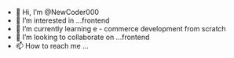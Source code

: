 - 👋 Hi, I’m @NewCoder000
- 👀 I’m interested in ...frontend 
- 🌱 I’m currently learning e - commerce development from scratch
- 💞️ I’m looking to collaborate on ...frontend
- 📫 How to reach me ...

<!---
NewCoder000/NewCoder000 is a ✨ special ✨ repository because its `README.md` (this file) appears on your GitHub profile.
You can click the Preview link to take a look at your changes.
--->
